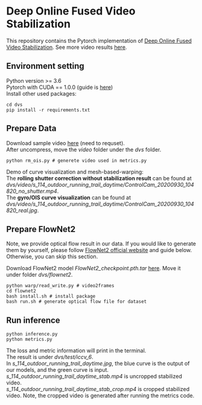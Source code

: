 # Deep Online Fused Video Stabilization

This repository contains the Pytorch implementation of [Deep Online Fused Video Stabilization](https://arxiv.org/abs/2102.01279). See more video results [here](https://zhmeishi.github.io/dvs/).
## Environment setting
Python version >= 3.6  
Pytorch with CUDA == 1.0.0 (guide is [here](https://pytorch.org/get-started/locally/))  
Install other used packages:
```
cd dvs
pip install -r requirements.txt 
```

## Prepare Data
Download sample video [here](https://drive.google.com/file/d/1nju9H8ohYZh6dGsdrQjQXFgfgkrFtkRi/view?usp=sharing) (need to requset).   
After uncompress, move the *video* folder under the *dvs* folder.   

```
python rm_ois.py # generete video used in metrics.py 
```
Demo of curve visualization and mesh-based-warping:  
The **rolling shutter correction without stabilization result** can be found at *dvs/video/s_114_outdoor_running_trail_daytime/ControlCam_20200930_104820_no_shutter.mp4*.  
The **gyro/OIS curve visualization** can be found at *dvs/video/s_114_outdoor_running_trail_daytime/ControlCam_20200930_104820_real.jpg*.  


## Prepare FlowNet2
Note, we provide optical flow result in our data. If you would like to generate them by yourself, please follow [FlowNet2 official website](https://github.com/NVIDIA/flownet2-pytorch) and guide below. Otherwise, you can skip this section. 

Download FlowNet2 model *FlowNet2_checkpoint.pth.tar* [here](https://drive.google.com/file/d/1hF8vS6YeHkx3j2pfCeQqqZGwA_PJq_Da/view).  Move it under folder *dvs/flownet2*.
```
python warp/read_write.py # video2frames
cd flownet2
bash install.sh # install package
bash run.sh # generate optical flow file for dataset
``` 
## Run inference 
```
python inference.py
python metrics.py
``` 
The loss and metric information will print in the terminal.  
The result is under *dvs/test/iccv_6*.   
In *s_114_outdoor_running_trail_daytime.jpg*, the blue curve is the output of our models, and the green curve is input.   
*s_114_outdoor_running_trail_daytime_stab.mp4* is uncropped stabilized video.  
*s_114_outdoor_running_trail_daytime_stab_crop.mp4* is cropped stabilized video. Note, the cropped video is generated after running the metrics code.   